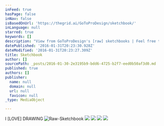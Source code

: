 ```yaml
---
inFeed: true
hasPage: false
inNav: false
isBasedOnUrl: 'https://thegrid.ai/GoToProDesign/sketchbook/'
inLanguage: null
starred: true
keywords: []
description: "View from GoToProDesign's [raw] sketchbooks | Feel free to browse through the  galleries | Draw. Draw. Draw."
datePublished: '2016-01-31T20:23:30.928Z'
dateModified: '2016-01-31T20:23:27.309Z'
title: Sketchbook
author: []
sourcePath: _posts/2016-01-30-2e3195b9-bdd6-4725-b2f7-eed0b50af3d0.md
published: true
authors: []
publisher:
  name: null
  domain: null
  url: null
  favicon: null
_type: MediaObject

---
```

I \[LOVE\] DRAWING
![Raw-Sketchbook](https://s3-us-west-2.amazonaws.com/the-grid-img/p/6f8095fbd588d294a3468a634909a9b2f7a06944.jpg)
![](https://s3-us-west-2.amazonaws.com/the-grid-img/p/25b86df49da705357c353bf2dd49b1b19da4a16e.jpg)
![](https://s3-us-west-2.amazonaws.com/the-grid-img/p/3a24b3620a941f77825aa14a9004a14853533717.jpg)
![](https://the-grid-user-content.s3-us-west-2.amazonaws.com/40479993-3987-45e3-a3ea-eefd34f605cb.jpg)
![](https://s3-us-west-2.amazonaws.com/the-grid-img/p/c28fec376c8c3ba3b41604a1ef477f9f1f74e010.jpg)